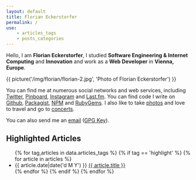 ```yaml
---
layout: default
title: Florian Eckerstorfer
permalink: /
use:
    - articles_tags
    - posts_categories
---
```


Hello, I am **Florian Eckerstorfer**, I studied **Software Engineering &amp; Internet Computing** and **Innovation** and work as a **Web Developer** in **Vienna, Europe**.

{{ picture('/img/florian/florian-2.jpg', 'Photo of Florian Eckerstorfer') }}

You can find me at numerous social networks and web services, including
[Twitter](http://twitter.com/Florian_),
[Pinboard](https://pinboard.in/u:florian.eckerstorfer),
[Instagram](http://instagram.com/florian_) and
[Last.fm](http://www.last.fm/user/feredir)</a>.
You can find code I write on
[Github](https://github.com/florianeckerstorfer),
[Packagist](https://packagist.org/users/florianeckerstorfer/),
[NPM](https://www.npmjs.org/~florianeckerstorfer) and
[RubyGems](https://rubygems.org/profiles/florianeckerstorfer)</a>.
I also like to take [photos](http://42reasons.com) and love to travel and go to [concerts](/concerts).

You can also send me an [email](mailto:florian@eckerstorfer.co) ([GPG Key](/key.asc)).

## Highlighted Articles

<ul class="frontpage__articles">
{% for tag,articles in data.articles_tags %}
    {% if tag == 'highlight' %}
        {% for article in articles %}
        <li>
            <span class="article__header__date">{{ article.date|date('d M Y') }}</span>
            <a href="{{ article.url }}">{{ article.title }}</a>
        </li>
        {% endfor %}
    {% endif %}
{% endfor %}
</ul>
